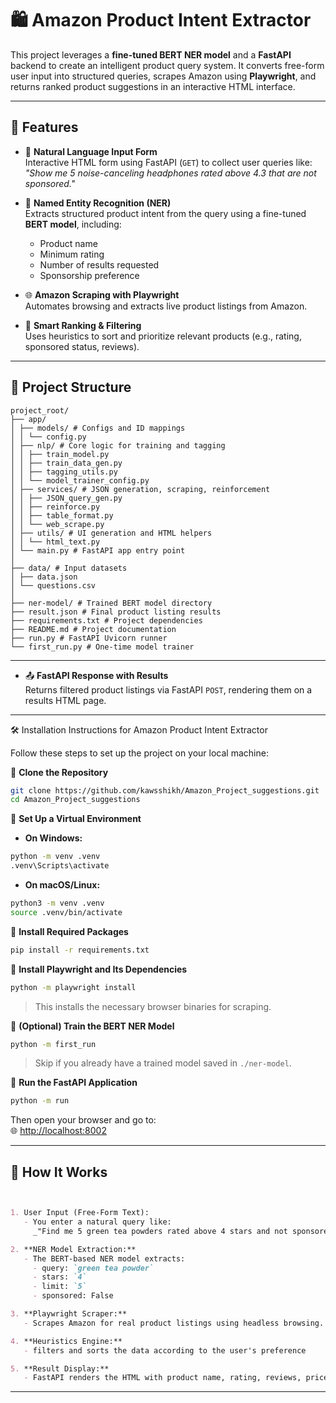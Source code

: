 # 🛍️ Amazon Product Intent Extractor

This project leverages a **fine-tuned BERT NER model** and a **FastAPI** backend to create an intelligent product query system. It converts free-form user input into structured queries, scrapes Amazon using **Playwright**, and returns ranked product suggestions in an interactive HTML interface.

---

## 🚀 Features

- 📝 **Natural Language Input Form**  
  Interactive HTML form using FastAPI (`GET`) to collect user queries like:  
  _"Show me 5 noise-canceling headphones rated above 4.3 that are not sponsored."_

- 🤖 **Named Entity Recognition (NER)**  
  Extracts structured product intent from the query using a fine-tuned **BERT model**, including:
  - Product name  
  - Minimum rating  
  - Number of results requested  
  - Sponsorship preference

- 🌐 **Amazon Scraping with Playwright**  
  Automates browsing and extracts live product listings from Amazon.

- 🧠 **Smart Ranking & Filtering**  
  Uses heuristics to sort and prioritize relevant products (e.g., rating, sponsored status, reviews).
---

## 📁 Project Structure
```text
project_root/
├── app/
│ ├── models/ # Configs and ID mappings
│ │ └── config.py
│ ├── nlp/ # Core logic for training and tagging
│ │ ├── train_model.py
│ │ ├── train_data_gen.py
│ │ ├── tagging_utils.py
│ │ └── model_trainer_config.py
│ ├── services/ # JSON generation, scraping, reinforcement
│ │ ├── JSON_query_gen.py
│ │ ├── reinforce.py
│ │ ├── table_format.py
│ │ └── web_scrape.py
│ ├── utils/ # UI generation and HTML helpers
│ │ └── html_text.py
│ └── main.py # FastAPI app entry point
│
├── data/ # Input datasets
│ ├── data.json
│ └── questions.csv
│
├── ner-model/ # Trained BERT model directory
├── result.json # Final product listing results
├── requirements.txt # Project dependencies
├── README.md # Project documentation
├── run.py # FastAPI Uvicorn runner
└── first_run.py # One-time model trainer
```
---



- 📤 **FastAPI Response with Results**  
  Returns filtered product listings via FastAPI `POST`, rendering them on a results HTML page.

---
🛠️ Installation Instructions for Amazon Product Intent Extractor

Follow these steps to set up the project on your local machine:


🔹 **Clone the Repository**
```bash
git clone https://github.com/kawsshikh/Amazon_Project_suggestions.git
cd Amazon_Project_suggestions
```



🔹 **Set Up a Virtual Environment**

- **On Windows:**
```bash
python -m venv .venv
.venv\Scripts\activate
```

- **On macOS/Linux:**
```bash
python3 -m venv .venv
source .venv/bin/activate
```



🔹 **Install Required Packages**
```bash
pip install -r requirements.txt
```



🔹 **Install Playwright and Its Dependencies**
```bash
python -m playwright install
```

> This installs the necessary browser binaries for scraping.



🔹 **(Optional) Train the BERT NER Model**
```bash
python -m first_run
```

> Skip if you already have a trained model saved in `./ner-model`.



🔹 **Run the FastAPI Application**
```bash
python -m run
```

Then open your browser and go to:  
🌐 [http://localhost:8002](http://localhost:8002)

---
## 🧠 How It Works
```markdown


1. User Input (Free-Form Text):
   - You enter a natural query like:
     _"Find me 5 green tea powders rated above 4 stars and not sponsored"_

2. **NER Model Extraction:**
   - The BERT-based NER model extracts:
     - query: `green tea powder`
     - stars: `4`
     - limit: `5`
     - sponsored: False    

3. **Playwright Scraper:**
   - Scrapes Amazon for real product listings using headless browsing.

4. **Heuristics Engine:**
   - filters and sorts the data according to the user's preference

5. **Result Display:**
   - FastAPI renders the HTML with product name, rating, reviews, price, etc.
```
---

